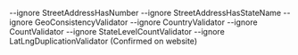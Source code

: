 --ignore StreetAddressHasNumber --ignore StreetAddressHasStateName --ignore GeoConsistencyValidator --ignore CountryValidator --ignore CountValidator --ignore StateLevelCountValidator --ignore LatLngDuplicationValidator (Confirmed on website)
